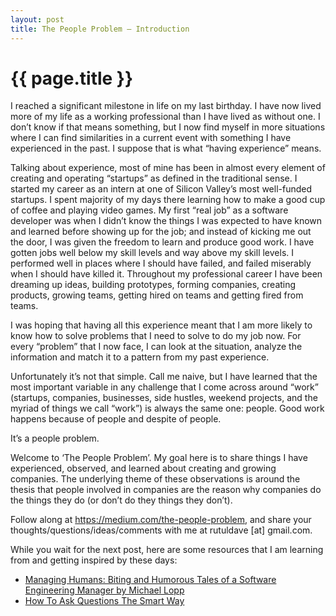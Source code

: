 ```yaml
---
layout: post
title: The People Problem — Introduction
---
```

{{ page.title }}
================

I reached a significant milestone in life on my last birthday. I have now lived more of my life as a working professional than I have lived as without one. I don’t know if that means something, but I now find myself in more situations where I can find similarities in a current event with something I have experienced in the past. I suppose that is what “having experience” means.

Talking about experience, most of mine has been in almost every element of creating and operating “startups” as defined in the traditional sense. I started my career as an intern at one of Silicon Valley’s most well-funded startups. I spent majority of my days there learning how to make a good cup of coffee and playing video games. My first “real job” as a software developer was when I didn’t know the things I was expected to have known and learned before showing up for the job; and instead of kicking me out the door, I was given the freedom to learn and produce good work. I have gotten jobs well below my skill levels and way above my skill levels. I performed well in places where I should have failed, and failed miserably when I should have killed it. Throughout my professional career I have been dreaming up ideas, building prototypes, forming companies, creating products, growing teams, getting hired on teams and getting fired from teams.

I was hoping that having all this experience meant that I am more likely to know how to solve problems that I need to solve to do my job now. For every “problem” that I now face, I can look at the situation, analyze the information and match it to a pattern from my past experience.

Unfortunately it’s not that simple. Call me naive, but I have learned that the most important variable in any challenge that I come across around “work” (startups, companies, businesses, side hustles, weekend projects, and the myriad of things we call “work”) is always the same one: people. Good work happens because of people and despite of people.

It’s a people problem.

Welcome to ‘The People Problem’. My goal here is to share things I have experienced, observed, and learned about creating and growing companies. The underlying theme of these observations is around the thesis that people involved in companies are the reason why companies do the things they do (or don’t do they things they don’t).

Follow along at https://medium.com/the-people-problem, and share your thoughts/questions/ideas/comments with me at rutuldave [at] gmail.com.

While you wait for the next post, here are some resources that I am learning from and getting inspired by these days:

- [Managing Humans: Biting and Humorous Tales of a Software Engineering Manager by Michael Lopp](https://smile.amazon.com/Managing-Humans-Humorous-Software-Engineering/dp/1430243147)
- [How To Ask Questions The Smart Way](http://www.catb.org/esr/faqs/smart-questions.html)

